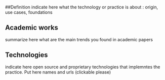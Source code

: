 ##Definition
indicate here what the technology or practice is about : origin, use cases, foundations

## Academic works
summarize here what are the main trends you found in academic papers

## Technologies
indicate here open source and proprietary technologies that implemntes the practice.
Put here names and urls (clickable please)

